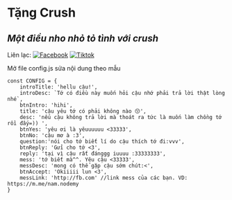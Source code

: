 # Tặng Crush
## _Một điều nho nhỏ tỏ tình với crush_

Liên lạc: 
[![Facebook](https://i.imgur.com/GRqy96ts.jpg)](https://www.facebook.com/nam.nodemy)
[![Tiktok](https://i.imgur.com/Nbfl1E7t.jpg)](https://www.tiktok.com/@manindev)

Mở file config.js sửa nội dung theo mẫu
```
const CONFIG = {
    introTitle: 'hellu cậu!',
    introDesc: `Tớ có điều này muốn hỏi cậu nhớ phải trả lời thật lòng nhé`,
    btnIntro: 'hihi',
    title: 'cậu yêu tớ có phải không nào 😙',
    desc: 'nếu cậu không trả lời mà thoát ra tức là muốn làm chồng tớ rồi đấy=)) ',
    btnYes: 'yêu ơi là yêuuuuuu <33333',
    btnNo: 'cậu mơ à :3',
    question:'nói cho tớ biết lí do cậu thích tớ đi:vvv',
    btnReply: 'Gửi cho tớ <3',
    reply: 'tại vì cậu rất đánggg iuuuu :33333333',
    mess: 'tớ biết mà^^. Yêu cậu <33333',
    messDesc: 'mong có thể gặp cậu sớm chút:<',
    btnAccept: 'Okiiiii lun <3',
    messLink: 'http://fb.com' //link mess của các bạn. VD: https://m.me/nam.nodemy
}
```

